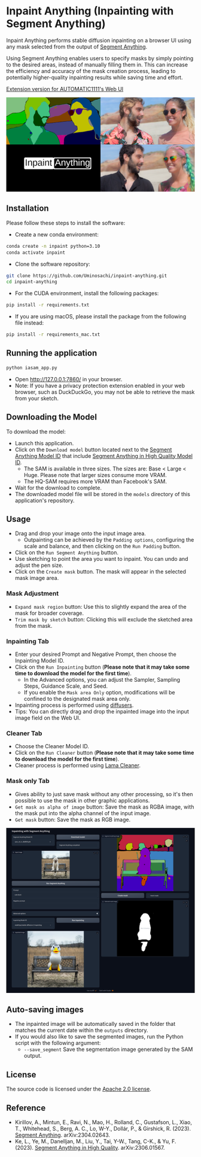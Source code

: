 # Inpaint Anything (Inpainting with Segment Anything)

Inpaint Anything performs stable diffusion inpainting on a browser UI using any mask selected from the output of [Segment Anything](https://github.com/facebookresearch/segment-anything).


Using Segment Anything enables users to specify masks by simply pointing to the desired areas, instead of manually filling them in. This can increase the efficiency and accuracy of the mask creation process, leading to potentially higher-quality inpainting results while saving time and effort.

[Extension version for AUTOMATIC1111's Web UI](https://github.com/Uminosachi/sd-webui-inpaint-anything)

![Explanation image](images/inpaint_anything_explanation_image_1.png)

## Installation

Please follow these steps to install the software:

* Create a new conda environment:

```bash
conda create -n inpaint python=3.10
conda activate inpaint
```

* Clone the software repository:

```bash
git clone https://github.com/Uminosachi/inpaint-anything.git
cd inpaint-anything
```

* For the CUDA environment, install the following packages:

```bash
pip install -r requirements.txt
```

* If you are using macOS, please install the package from the following file instead:

```bash
pip install -r requirements_mac.txt
```

## Running the application

```bash
python iasam_app.py
```

* Open http://127.0.0.1:7860/ in your browser.
* Note: If you have a privacy protection extension enabled in your web browser, such as DuckDuckGo, you may not be able to retrieve the mask from your sketch.

## Downloading the Model

To download the model:

* Launch this application.
* Click on the `Download model` button located next to the [Segment Anything Model ID](https://github.com/facebookresearch/segment-anything#model-checkpoints) that include [Segment Anything in High Quality Model ID](https://github.com/SysCV/sam-hq).
  * The SAM is available in three sizes. The sizes are: Base < Large < Huge. Please note that larger sizes consume more VRAM.
  * The HQ-SAM requires more VRAM than Facebook's SAM.
* Wait for the download to complete.
* The downloaded model file will be stored in the `models` directory of this application's repository.

## Usage

* Drag and drop your image onto the input image area.
  * Outpainting can be achieved by the `Padding options`, configuring the scale and balance, and then clicking on the `Run Padding` button.
* Click on the `Run Segment Anything` button.
* Use sketching to point the area you want to inpaint. You can undo and adjust the pen size.
* Click on the `Create mask` button. The mask will appear in the selected mask image area.

### Mask Adjustment

* `Expand mask region` button: Use this to slightly expand the area of the mask for broader coverage.
* `Trim mask by sketch` button: Clicking this will exclude the sketched area from the mask.

### Inpainting Tab

* Enter your desired Prompt and Negative Prompt, then choose the Inpainting Model ID.
* Click on the `Run Inpainting` button (**Please note that it may take some time to download the model for the first time**).
  * In the Advanced options, you can adjust the Sampler, Sampling Steps, Guidance Scale, and Seed.
  * If you enable the `Mask area Only` option, modifications will be confined to the designated mask area only.
* Inpainting process is performed using [diffusers](https://github.com/huggingface/diffusers).
* Tips: You can directly drag and drop the inpainted image into the input image field on the Web UI.

### Cleaner Tab

* Choose the Cleaner Model ID.
* Click on the `Run Cleaner` button (**Please note that it may take some time to download the model for the first time**).
* Cleaner process is performed using [Lama Cleaner](https://github.com/Sanster/lama-cleaner).

### Mask only Tab

* Gives ability to just save mask without any other processing, so it's then possible to use the mask in other graphic applications.
* `Get mask as alpha of image` button: Save the mask as RGBA image, with the mask put into the alpha channel of the input image.
* `Get mask` button: Save the mask as RGB image.

![UI image](images/inpaint_anything_ui_image_1.png)

## Auto-saving images

* The inpainted image will be automatically saved in the folder that matches the current date within the `outputs` directory.
* If you would also like to save the segmented images, run the Python script with the following argument:
  * `--save_segment` Save the segmentation image generated by the SAM output.

## License

The source code is licensed under the [Apache 2.0 license](LICENSE).

## Reference

* Kirillov, A., Mintun, E., Ravi, N., Mao, H., Rolland, C., Gustafson, L., Xiao, T., Whitehead, S., Berg, A. C., Lo, W-Y., Dollár, P., & Girshick, R. (2023). [Segment Anything](https://arxiv.org/abs/2304.02643). arXiv:2304.02643.
* Ke, L., Ye, M., Danelljan, M., Liu, Y., Tai, Y-W., Tang, C-K., & Yu, F. (2023). [Segment Anything in High Quality](https://arxiv.org/abs/2306.01567). arXiv:2306.01567.